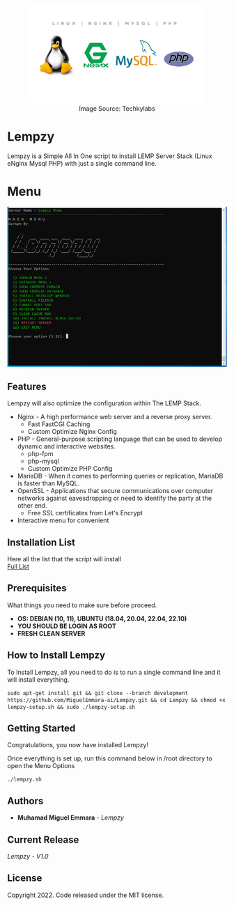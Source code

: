 <p align="center"><a href="[https://miguelemmara.me/](https://github.com/MiguelEmmara-ai/Lempzy)" target="_blank"><img src="https://raw.githubusercontent.com/MiguelEmmara-ai/Lempzy/development/logo/lemp.jpeg" width="400" alt="Lemp Logo"></a><br>Image Source: Techkylabs</p>

# Lempzy
Lempzy is a Simple All In One script to install LEMP Server Stack (Linux eNginx Mysql PHP) with just a single command line.

# Menu
![Lempzy](https://raw.githubusercontent.com/MiguelEmmara-ai/Lempzy/development/screenshots/Lempzy-main-menu.PNG "Main Menu")

## Features
Lempzy will also optimize the configuration within The LEMP Stack.
* Nginx - A high performance web server and a reverse proxy server.
  * Fast FastCGI Caching
  * Custom Optimize Nginx Config
* PHP - General-purpose scripting language that can be used to develop dynamic and interactive websites.
  * php-fpm
  * php-mysql
  * Custom Optimize PHP Config
* MariaDB - When it comes to performing queries or replication, MariaDB is faster than MySQL.
* OpenSSL - Applications that secure communications over computer networks against eavesdropping or need to identify the party at the other end.
  * Free SSL certificates from Let's Encrypt
* Interactive menu for convenient

## Installation List
Here all the list that the script will install
<br>
[Full List](https://github.com/MiguelEmmara-ai/Lempzy/blob/v1.0/full-list.txt)

## Prerequisites
What things you need to make sure before proceed.
* **OS: DEBIAN (10, 11), UBUNTU (18.04, 20.04, 22.04, 22.10)**
* **YOU SHOULD BE LOGIN AS ROOT**
* **FRESH CLEAN SERVER**

## How to Install Lempzy
To Install Lempzy, all you need to do is to run a single command line and it will install everything.

```
sudo apt-get install git && git clone --branch development https://github.com/MiguelEmmara-ai/Lempzy.git && cd Lempzy && chmod +x lempzy-setup.sh && sudo ./lempzy-setup.sh

```

## Getting Started
Congratulations, you now have installed Lempzy!

Once everything is set up, run this command below in /root directory to open the Menu Options
```
./lempzy.sh
```

## Authors
* **Muhamad Miguel Emmara** - *Lempzy*

## Current Release
*Lempzy - V1.0*

## License
Copyright 2022. Code released under the MIT license.